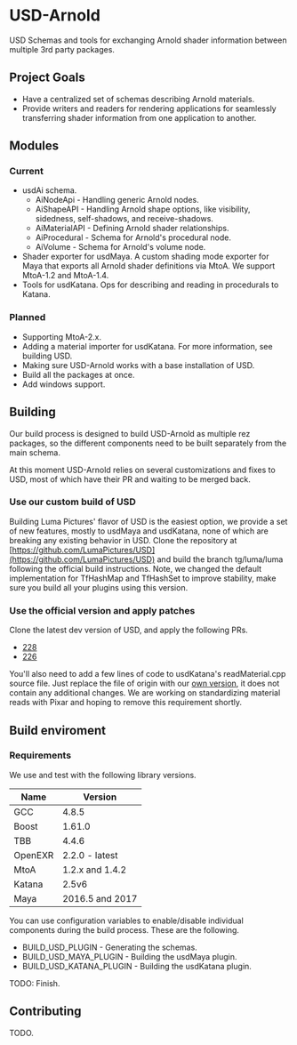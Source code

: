 # USD-Arnold
USD Schemas and tools for exchanging Arnold shader information between multiple 3rd party packages.

## Project Goals
* Have a centralized set of schemas describing Arnold materials.
* Provide writers and readers for rendering applications for seamlessly transferring shader information from one application to another.

## Modules
### Current 
* usdAi schema. 
    * AiNodeApi - Handling generic Arnold nodes.
    * AiShapeAPI - Handling Arnold shape options, like visibility, sidedness, self-shadows, and receive-shadows.
    * AiMaterialAPI - Defining Arnold shader relationships.
    * AiProcedural - Schema for Arnold's procedural node.
    * AiVolume - Schema for Arnold's volume node.
* Shader exporter for usdMaya. A custom shading mode exporter for Maya that exports all Arnold shader definitions via MtoA. We support MtoA-1.2 and MtoA-1.4.
* Tools for usdKatana. Ops for describing and reading in procedurals to Katana.

### Planned
* Supporting MtoA-2.x.
* Adding a material importer for usdKatana. For more information, see building USD.
* Making sure USD-Arnold works with a base installation of USD.
* Build all the packages at once.
* Add windows support.

## Building

Our build process is designed to build USD-Arnold as multiple rez packages, so the different components need to be built separately from the main schema.

At this moment USD-Arnold relies on several customizations and fixes to USD, most of which have their PR and waiting to be merged back.

### Use our custom build of USD
Building Luma Pictures' flavor of USD is the easiest option, we provide a set of new features, mostly to usdMaya and usdKatana, none of which are breaking any existing behavior in USD. Clone the repository at [https://github.com/LumaPictures/USD](https://github.com/LumaPictures/USD) and build the branch tg/luma/luma following the official build instructions. Note, we changed the default implementation for TfHashMap and TfHashSet to improve stability, make sure you build all your plugins using this version.

### Use the official version and apply patches
Clone the latest dev version of USD, and apply the following PRs.
* [228](https://github.com/PixarAnimationStudios/USD/pull/228)
* [226](https://github.com/PixarAnimationStudios/USD/pull/226)

You'll also need to add a few lines of code to usdKatana's readMaterial.cpp source file. Just replace the file of origin with our [own version](https://github.com/LumaPictures/USD/blob/tg/luma/luma/third_party/katana/lib/usdKatana/readMaterial.cpp), it does not contain any additional changes. We are working on standardizing material reads with Pixar and hoping to remove this requirement shortly.

## Build enviroment
### Requirements

We use and test with the following library versions.

| Name    | Version          |
| ------- | ---------------- |
| GCC     | 4.8.5            |
| Boost   | 1.61.0           |
| TBB     | 4.4.6            |
| OpenEXR | 2.2.0 - latest   |
| MtoA    | 1.2.x and 1.4.2  |
| Katana  | 2.5v6            |
| Maya    | 2016.5 and 2017  |

You can use configuration variables to enable/disable individual components during the build process. These are the following.
* BUILD\_USD\_PLUGIN - Generating the schemas.
* BUILD\_USD\_MAYA\_PLUGIN - Building the usdMaya plugin.
* BUILD\_USD\_KATANA\_PLUGIN - Building the usdKatana plugin.

TODO: Finish.

## Contributing

TODO.
